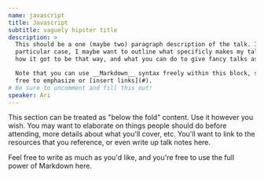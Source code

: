 ```yaml
---
name: javascript
title: Javascript
subtitle: vaguely hipster title
description: >
  This should be a one (maybe two) paragraph description of the talk. In my
  particular case, I maybe want to outline what specificly makes my talk fancy,
  how it got to be that way, and what you can do to give fancy talks as well.

  Note that you can use __Markdown__ syntax freely within this block, so feel
  free to emphasize or [insert links](#).
# Be sure to uncomment and fill this out!
speaker: Ari
---
```



This section can be treated as "below the fold" content. Use it however you
wish. You may want to elaborate on things people should do before attending,
more details about what you'll cover, etc. You'll want to link to the resources
that you reference, or even write up talk notes here.

Feel free to write as much as you'd like, and you're free to use the full power
of Markdown here.
